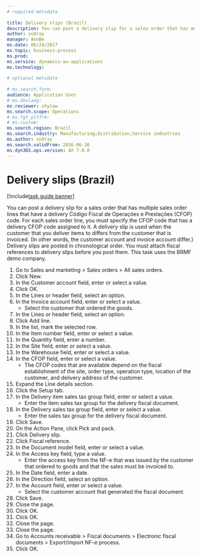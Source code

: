 ```yaml
--- 
# required metadata 
 
title: Delivery slips (Brazil)
description: You can post a delivery slip for a sales order that has multiple sales order lines that have a delivery Código Fiscal de Operações e Prestações (CFOP) code. 
author: sndray
manager: AnnBe 
ms.date: 06/24/2017
ms.topic: business-process 
ms.prod:  
ms.service: dynamics-ax-applications 
ms.technology:  
 
# optional metadata 
 
# ms.search.form:   
audience: Application User 
# ms.devlang:  
ms.reviewer: shylaw
ms.search.scope: Operations 
# ms.tgt_pltfrm:  
# ms.custom:  
ms.search.region: Brazil
ms.search.industry: Manufacturing;Distribution;Service industries
ms.author: sndray
ms.search.validFrom: 2016-06-30 
ms.dyn365.ops.version: AX 7.0.0 
---
```

# Delivery slips (Brazil)

[!include[task guide banner](../../includes/task-guide-banner.md)]

You can post a delivery slip for a sales order that has multiple sales order lines that have a delivery Código Fiscal de Operações e Prestações (CFOP) code. For each sales order line, you must specify the CFOP code that has a delivery CFOP code assigned to it. A delivery slip is used when the customer that you deliver items to differs from the customer that is invoiced. (In other words, the customer account and invoice account differ.) Delivery slips are posted in chronological order. You must attach fiscal references to delivery slips before you post them. This task uses the BRMF demo company.

1. Go to Sales and marketing > Sales orders > All sales orders.
2. Click New.
3. In the Customer account field, enter or select a value.
4. Click OK.
5. In the Lines or header field, select an option.
6. In the Invoice account field, enter or select a value.
    * Select the customer that ordered the goods.  
7. In the Lines or header field, select an option.
8. Click Add line.
9. In the list, mark the selected row.
10. In the Item number field, enter or select a value.
11. In the Quantity field, enter a number.
12. In the Site field, enter or select a value.
13. In the Warehouse field, enter or select a value.
14. In the CFOP field, enter or select a value.
    * The CFOP codes that are available depend on the fiscal establishment of the site, order type, operation type, location of the customer, and delivery address of the customer.  
15. Expand the Line details section.
16. Click the Setup tab.
17. In the Delivery item sales tax group field, enter or select a value.
    * Enter the item sales tax group for the delivery fiscal document.  
18. In the Delivery sales tax group field, enter or select a value.
    * Enter the sales tax group for the delivery fiscal document.  
19. Click Save.
20. On the Action Pane, click Pick and pack.
21. Click Delivery slip.
22. Click Fiscal reference.
23. In the Document model field, enter or select a value.
24. In the Access key field, type a value.
    * Enter the access key from the NF-e that was issued by the customer that ordered to goods and that the sales must be invoiced to.  
25. In the Date field, enter a date.
26. In the Direction field, select an option.
27. In the Account field, enter or select a value.
    * Select the customer account that generated the fiscal document.  
28. Click Save.
29. Close the page.
30. Click OK.
31. Click OK.
32. Close the page.
33. Close the page.
34. Go to Accounts receivable > Fiscal documents > Electronic fiscal documents > Export/import NF-e process.
35. Click OK.

